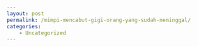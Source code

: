 ```yaml
---
layout: post
permalink: /mimpi-mencabut-gigi-orang-yang-sudah-meninggal/
categories:
    - Uncategorized
---
```


